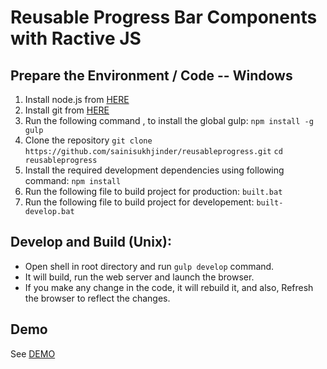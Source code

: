 # Reusable Progress Bar Components with Ractive JS

## Prepare the Environment / Code -- Windows
1. Install node.js from [HERE](https://nodejs.org/en/download)
2. Install git from [HERE](https://git-scm.com/downloads)
3. Run the following command , to install the global gulp:
```npm install -g gulp```
4. Clone the repository
```git clone https://github.com/sainisukhjinder/reusableprogress.git```
```cd reusableprogress```
5. Install the required development dependencies using following command:
```npm install```
6. Run the following file to build project for production:
```built.bat```
7. Run the following file to build project for developement:
```built-develop.bat```

## Develop and Build (Unix):
* Open shell in root directory and run ``gulp develop`` command.
* It will build, run the web server and launch the browser.
* If you make any change in the code, it will rebuild it, and also, Refresh the browser to reflect the changes.

## Demo

See [DEMO](http://sainisukhjinder.github.io/reusableprogress)
